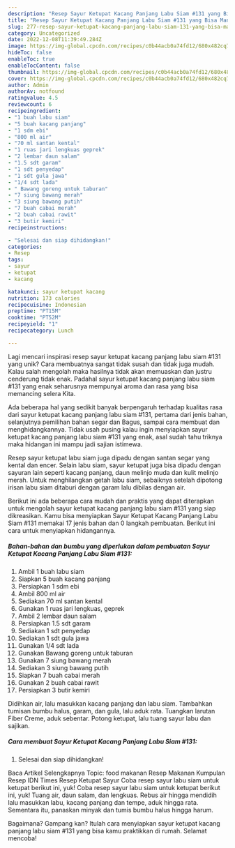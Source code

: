 ```yaml
---
description: "Resep Sayur Ketupat Kacang Panjang Labu Siam #131 yang Bisa Manjain Lidah"
title: "Resep Sayur Ketupat Kacang Panjang Labu Siam #131 yang Bisa Manjain Lidah"
slug: 277-resep-sayur-ketupat-kacang-panjang-labu-siam-131-yang-bisa-manjain-lidah
category: Uncategorized
date: 2022-12-08T11:39:49.284Z
image: https://img-global.cpcdn.com/recipes/c0b44acb0a74fd12/680x482cq70/sayur-ketupat-kacang-panjang-labu-siam-131-foto-resep-utama.jpg
hideToc: false
enableToc: true
enableTocContent: false
thumbnail: https://img-global.cpcdn.com/recipes/c0b44acb0a74fd12/680x482cq70/sayur-ketupat-kacang-panjang-labu-siam-131-foto-resep-utama.jpg
cover: https://img-global.cpcdn.com/recipes/c0b44acb0a74fd12/680x482cq70/sayur-ketupat-kacang-panjang-labu-siam-131-foto-resep-utama.jpg
author: Admin
authorAv: notfound
ratingvalue: 4.5
reviewcount: 6
recipeingredient:
- "1 buah labu siam"
- "5 buah kacang panjang"
- "1 sdm ebi"
- "800 ml air"
- "70 ml santan kental"
- "1 ruas jari lengkuas geprek"
- "2 lembar daun salam"
- "1.5 sdt garam"
- "1 sdt penyedap"
- "1 sdt gula jawa"
- "1/4 sdt lada"
- " Bawang goreng untuk taburan"
- "7 siung bawang merah"
- "3 siung bawang putih"
- "7 buah cabai merah"
- "2 buah cabai rawit"
- "3 butir kemiri"
recipeinstructions:

- "Selesai dan siap dihidangkan!"
categories:
- Resep
tags:
- sayur
- ketupat
- kacang

katakunci: sayur ketupat kacang 
nutrition: 173 calories
recipecuisine: Indonesian
preptime: "PT15M"
cooktime: "PT52M"
recipeyield: "1"
recipecategory: Lunch

---
```





Lagi mencari inspirasi resep sayur ketupat kacang panjang labu siam #131 yang unik? Cara membuatnya sangat tidak susah dan tidak juga mudah. Kalau salah mengolah maka hasilnya tidak akan memuaskan dan justru cenderung tidak enak. Padahal sayur ketupat kacang panjang labu siam #131 yang enak seharusnya mempunyai aroma dan rasa yang bisa memancing selera Kita.





Ada beberapa hal yang sedikit banyak berpengaruh terhadap kualitas rasa dari sayur ketupat kacang panjang labu siam #131, pertama dari jenis bahan, selanjutnya pemilihan bahan segar dan Bagus, sampai cara membuat dan menghidangkannya. Tidak usah pusing kalau ingin menyiapkan sayur ketupat kacang panjang labu siam #131 yang enak,      asal sudah tahu triknya maka hidangan ini mampu jadi sajian istimewa.














Resep sayur ketupat labu siam juga dipadu dengan santan segar yang kental dan encer. Selain labu siam, sayur ketupat juga bisa dipadu dengan sayuran lain seperti kacang panjang, daun melinjo muda dan kulit melinjo merah. Untuk menghilangkan getah labu siam, sebaiknya setelah dipotong irisan labu siam ditaburi dengan garam lalu dibilas dengan air.






Berikut ini ada beberapa cara mudah dan praktis yang dapat diterapkan untuk mengolah sayur ketupat kacang panjang labu siam #131 yang siap dikreasikan. Kamu bisa menyiapkan Sayur Ketupat Kacang Panjang Labu Siam #131 memakai 17 jenis bahan dan 0 langkah pembuatan. Berikut ini cara untuk menyiapkan hidangannya.

<!--inarticleads1-->

##### Bahan-bahan dan bumbu yang diperlukan dalam pembuatan Sayur Ketupat Kacang Panjang Labu Siam #131:

1. Ambil 1 buah labu siam
1. Siapkan 5 buah kacang panjang
1. Persiapkan 1 sdm ebi
1. Ambil 800 ml air
1. Sediakan 70 ml santan kental
1. Gunakan 1 ruas jari lengkuas, geprek
1. Ambil 2 lembar daun salam
1. Persiapkan 1.5 sdt garam
1. Sediakan 1 sdt penyedap
1. Sediakan 1 sdt gula jawa
1. Gunakan 1/4 sdt lada
1. Gunakan  Bawang goreng untuk taburan
1. Gunakan 7 siung bawang merah
1. Sediakan 3 siung bawang putih
1. Siapkan 7 buah cabai merah
1. Gunakan 2 buah cabai rawit
1. Persiapkan 3 butir kemiri


Didihkan air, lalu masukkan kacang panjang dan labu siam. Tambahkan tumisan bumbu halus, garam, dan gula, lalu aduk rata. Tuangkan larutan Fiber Creme, aduk sebentar. Potong ketupat, lalu tuang sayur labu dan sajikan. 

<!--inarticleads2-->

##### Cara membuat Sayur Ketupat Kacang Panjang Labu Siam #131:


1. Selesai dan siap dihidangkan!

Baca Artikel Selengkapnya Topic: food makanan Resep Makanan Kumpulan Resep IDN Times Resep Ketupat Sayur Coba resep sayur labu siam untuk ketupat berikut ini, yuk! Coba resep sayur labu siam untuk ketupat berikut ini, yuk! Tuang air, daun salam, dan lengkuas. Rebus air hingga mendidih lalu masukkan labu, kacang panjang dan tempe, aduk hingga rata. Sementara itu, panaskan minyak dan tumis bumbu halus hingga harum. 

Bagaimana? Gampang kan? Itulah cara menyiapkan sayur ketupat kacang panjang labu siam #131 yang bisa kamu praktikkan di rumah. Selamat mencoba!
